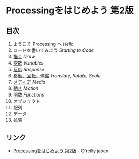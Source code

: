 # Processingをはじめよう 第2版
## 目次
1. ようこそ Processing へ _Hello_
2. コードを書いてみよう _Starting to Code_
3. [描く](03/README.md) _Draw_
4. [変数](04/README.md) _Variables_
5. [反応](05/README.md) _Response_
6. [移動、回転、伸縮](06/README.md) _Translate, Rotate, Scale_
7. [メディア](07/README.md) _Media_
8. [動き](08/README.md) _Motion_
9. [関数](09/README.md) _Functions_
10. オブジェクト
11. 配列
12. データ
13. 拡張

## リンク
- [Processingをはじめよう 第2版](https://www.oreilly.co.jp/books/9784873117737/) - O'reilly japan
